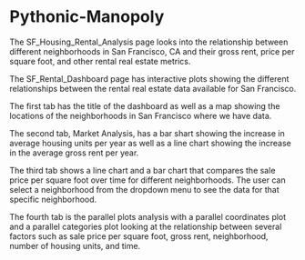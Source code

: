 # Pythonic-Manopoly

The SF_Housing_Rental_Analysis page looks into the relationship between different neighborhoods in San Francisco, CA and their gross rent, price per square foot, and other rental real estate metrics. 

The SF_Rental_Dashboard page has interactive plots showing the different relationships between the rental real estate data available for San Francisco. 

The first tab has the title of the dashboard as well as a map showing the locations of the neighborhoods in San Francisco where we have data. 

The second tab, Market Analysis, has a bar shart showing the increase in average housing units per year as well as a line chart showing the increase in the average gross rent per year. 

The third tab shows a line chart and a bar chart that compares the sale price per square foot over time for different neighborhoods. The user can select a neighborhood from the dropdown menu to see the data for that specific neighborhood. 

The fourth tab is the parallel plots analysis with a parallel coordinates plot and a parallel categories plot looking at the relationship between several factors such as sale price per square foot, gross rent, neighborhood, number of housing units, and time. 